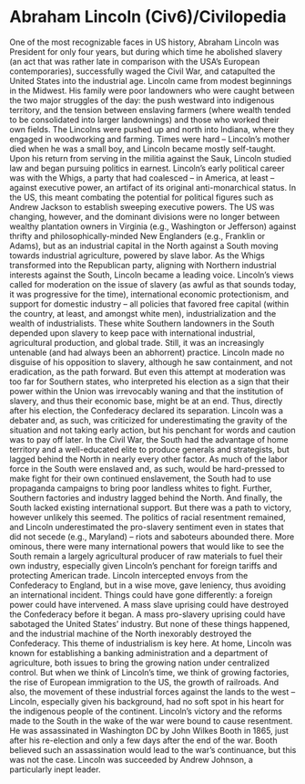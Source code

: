 # Abraham Lincoln (Civ6)/Civilopedia

One of the most recognizable faces in US history, Abraham Lincoln was President for only four years, but during which time he abolished slavery (an act that was rather late in comparison with the USA’s European contemporaries), successfully waged the Civil War, and catapulted the United States into the industrial age.
Lincoln came from modest beginnings in the Midwest. His family were poor landowners who were caught between the two major struggles of the day: the push westward into indigenous territory, and the tension between enslaving farmers (where wealth tended to be consolidated into larger landownings) and those who worked their own fields. The Lincolns were pushed up and north into Indiana, where they engaged in woodworking and farming. Times were hard – Lincoln’s mother died when he was a small boy, and Lincoln became mostly self-taught. Upon his return from serving in the militia against the Sauk, Lincoln studied law and began pursuing politics in earnest.
Lincoln’s early political career was with the Whigs, a party that had coalesced – in America, at least – against executive power, an artifact of its original anti-monarchical status. In the US, this meant combating the potential for political figures such as Andrew Jackson to establish sweeping executive powers. The US was changing, however, and the dominant divisions were no longer between wealthy plantation owners in Virginia (e.g., Washington or Jefferson) against thrifty and philosophically-minded New Englanders (e.g., Franklin or Adams), but as an industrial capital in the North against a South moving towards industrial agriculture, powered by slave labor. As the Whigs transformed into the Republican party, aligning with Northern industrial interests against the South, Lincoln became a leading voice. Lincoln’s views called for moderation on the issue of slavery (as awful as that sounds today, it was progressive for the time), international economic protectionism, and support for domestic industry – all policies that favored free capital (within the country, at least, and amongst white men), industrialization and the wealth of industrialists.
These white Southern landowners in the South depended upon slavery to keep pace with international industrial, agricultural production, and global trade. Still, it was an increasingly untenable (and had always been an abhorrent) practice. Lincoln made no disguise of his opposition to slavery, although he saw containment, and not eradication, as the path forward. But even this attempt at moderation was too far for Southern states, who interpreted his election as a sign that their power within the Union was irrevocably waning and that the institution of slavery, and thus their economic base, might be at an end. Thus, directly after his election, the Confederacy declared its separation.
Lincoln was a debater and, as such, was criticized for underestimating the gravity of the situation and not taking early action, but his penchant for words and caution was to pay off later. In the Civil War, the South had the advantage of home territory and a well-educated elite to produce generals and strategists, but lagged behind the North in nearly every other factor. As much of the labor force in the South were enslaved and, as such, would be hard-pressed to make fight for their own continued enslavement, the South had to use propaganda campaigns to bring poor landless whites to fight. Further, Southern factories and industry lagged behind the North. And finally, the South lacked existing international support.
But there was a path to victory, however unlikely this seemed. The politics of racial resentment remained, and Lincoln underestimated the pro-slavery sentiment even in states that did not secede (e.g., Maryland) – riots and saboteurs abounded there. More ominous, there were many international powers that would like to see the South remain a largely agricultural producer of raw materials to fuel their own industry, especially given Lincoln’s penchant for foreign tariffs and protecting American trade. Lincoln intercepted envoys from the Confederacy to England, but in a wise move, gave leniency, thus avoiding an international incident.
Things could have gone differently: a foreign power could have intervened. A mass slave uprising could have destroyed the Confederacy before it began. A mass pro-slavery uprising could have sabotaged the United States’ industry. But none of these things happened, and the industrial machine of the North inexorably destroyed the Confederacy.
This theme of industrialism is key here. At home, Lincoln was known for establishing a banking administration and a department of agriculture, both issues to bring the growing nation under centralized control. But when we think of Lincoln’s time, we think of growing factories, the rise of European immigration to the US, the growth of railroads. And also, the movement of these industrial forces against the lands to the west – Lincoln, especially given his background, had no soft spot in his heart for the indigenous people of the continent.
Lincoln’s victory and the reforms made to the South in the wake of the war were bound to cause resentment. He was assassinated in Washington DC by John Wilkes Booth in 1865, just after his re-election and only a few days after the end of the war. Booth believed such an assassination would lead to the war’s continuance, but this was not the case. Lincoln was succeeded by Andrew Johnson, a particularly inept leader.